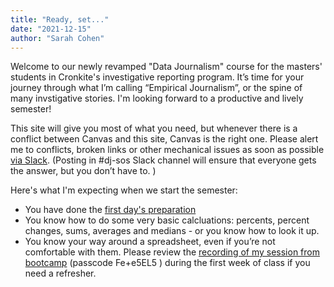 ```yaml
---
title: "Ready, set..."
date: "2021-12-15"
author: "Sarah Cohen"
--- 
```


Welcome to our newly revamped "Data Journalism" course for the masters' students in Cronkite's investigative reporting program. It’s time for your journey through what I’m calling “Empirical Journalism”, or the spine of many invstigative stories. I'm looking forward to a productive and lively semester! 

This site will give you most of what you need, but whenever there is a conflict between Canvas and this site, Canvas is the right one. Please alert me to conflicts, broken links or other mechanical issues as soon as possible [via Slack](https://asu-2217-jmc465-75289.slack.com/). (Posting in #dj-sos Slack channel will ensure that everyone gets the answer, but you don’t have to. )


Here's what I'm expecting when we start the semester:

* You have done the [first day's preparation](/weeks/week01-1/)
* You know how to do some very basic calcluations: percents, percent changes, sums, averages and medians - or you know how to look it up.
* You know your way around a spreadsheet, even if you’re not comfortable with them. Please review the [recording of my session from bootcamp](https://asu.zoom.us/rec/share/ScAhVxJe0Wd6E0D5j06K4BOe9RgI7RVMRvjZG98cSfcjUj7qngkWnta9Tocubw0w.yfem_P_WkY2iyBjQ) (passcode Fe+e5EL5 ) during the first week of class if you need a refresher.  

